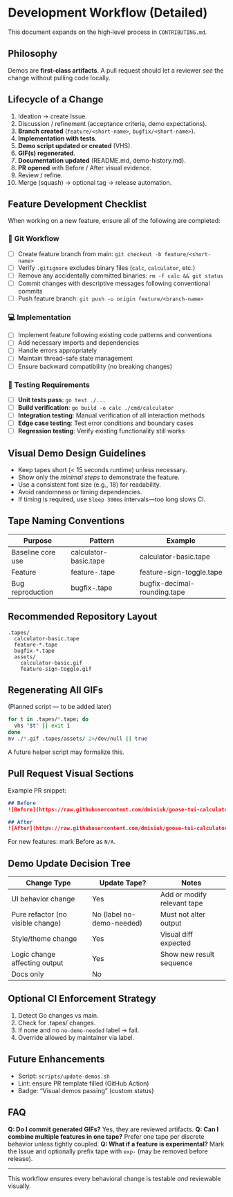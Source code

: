 # Development Workflow (Detailed)

This document expands on the high‑level process in `CONTRIBUTING.md`.

## Philosophy
Demos are **first-class artifacts**. A pull request should let a reviewer *see* the change without pulling code locally.

## Lifecycle of a Change
1. Ideation → create Issue.
2. Discussion / refinement (acceptance criteria, demo expectations).
3. **Branch created** (`feature/<short-name>`, `bugfix/<short-name>`).
4. **Implementation with tests**.
5. **Demo script updated or created** (VHS).
6. **GIF(s) regenerated**.
7. **Documentation updated** (README.md, demo-history.md).
8. **PR opened** with Before / After visual evidence.
9. Review / refine.
10. Merge (squash) → optional tag → release automation.

## Feature Development Checklist

When working on a new feature, ensure all of the following are completed:

### 🔄 **Git Workflow**
- [ ] Create feature branch from main: `git checkout -b feature/<short-name>`
- [ ] Verify `.gitignore` excludes binary files (`calc`, `calculator`, etc.)
- [ ] Remove any accidentally committed binaries: `rm -f calc && git status`
- [ ] Commit changes with descriptive messages following conventional commits
- [ ] Push feature branch: `git push -u origin feature/<branch-name>`

### 💻 **Implementation**
- [ ] Implement feature following existing code patterns and conventions
- [ ] Add necessary imports and dependencies
- [ ] Handle errors appropriately
- [ ] Maintain thread-safe state management
- [ ] Ensure backward compatibility (no breaking changes)

### 🧪 **Testing Requirements**
- [ ] **Unit tests pass**: `go test ./...`
- [ ] **Build verification**: `go build -o calc ./cmd/calculator`
- [ ] **Integration testing**: Manual verification of all interaction methods
- [ ] **Edge case testing**: Test error conditions and boundary cases
- [ ] **Regression testing**: Verify existing functionality still works

## Visual Demo Design Guidelines
- Keep tapes short (< 15 seconds runtime) unless necessary.
- Show only the *minimal steps* to demonstrate the feature.
- Use a consistent font size (e.g., 18) for readability.
- Avoid randomness or timing dependencies.
- If timing is required, use `Sleep 300ms` intervals—too long slows CI.

## Tape Naming Conventions
| Purpose | Pattern | Example |
|---------|---------|---------|
| Baseline core use | calculator-basic.tape | calculator-basic.tape |
| Feature | feature-<short>.tape | feature-sign-toggle.tape |
| Bug reproduction | bugfix-<short>.tape | bugfix-decimal-rounding.tape |

## Recommended Repository Layout
```
.tapes/
  calculator-basic.tape
  feature-*.tape
  bugfix-*.tape
  assets/
    calculator-basic.gif
    feature-sign-toggle.gif
```

## Regenerating All GIFs
(Planned script — to be added later)
```bash
for t in .tapes/*.tape; do
  vhs "$t" || exit 1
done
mv ./*.gif .tapes/assets/ 2>/dev/null || true
```
A future helper script may formalize this.

## Pull Request Visual Sections
Example PR snippet:
```markdown
## Before
![Before](https://raw.githubusercontent.com/dmisiuk/goose-tui-calculator/<commit-or-branch>/.tapes/assets/calculator-basic.gif)

## After
![After](https://raw.githubusercontent.com/dmisiuk/goose-tui-calculator/<branch>/.tapes/assets/feature-sign-toggle.gif)
```
For new features: mark Before as `N/A`.

## Demo Update Decision Tree
| Change Type | Update Tape? | Notes |
|-------------|--------------|-------|
| UI behavior change | Yes | Add or modify relevant tape |
| Pure refactor (no visible change) | No (label no-demo-needed) | Must not alter output |
| Style/theme change | Yes | Visual diff expected |
| Logic change affecting output | Yes | Show new result sequence |
| Docs only | No | |

## Optional CI Enforcement Strategy
1. Detect Go changes vs main.
2. Check for .tapes/ changes.
3. If none and no `no-demo-needed` label → fail.
4. Override allowed by maintainer via label.

## Future Enhancements
- Script: `scripts/update-demos.sh`
- Lint: ensure PR template filled (GitHub Action)
- Badge: “Visual demos passing” (custom status)

## FAQ
**Q: Do I commit generated GIFs?**  Yes, they are reviewed artifacts.
**Q: Can I combine multiple features in one tape?** Prefer one tape per discrete behavior unless tightly coupled.
**Q: What if a feature is experimental?** Mark the Issue and optionally prefix tape with `exp-` (may be removed before release).

---
This workflow ensures every behavioral change is testable *and* reviewable visually.
